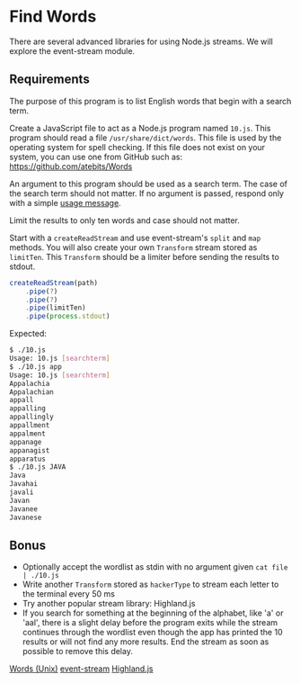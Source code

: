 # Find Words

There are several advanced libraries for using Node.js streams. We will explore
the event-stream module.

## Requirements

The purpose of this program is to list English words that begin with a search
term.

Create a JavaScript file to act as a Node.js program named `10.js`. This program
should read a file `/usr/share/dict/words`. This file is used by the operating
system for spell checking. If this file does not exist on your system, you can
use one from GitHub such as: https://github.com/atebits/Words

An argument to this program should be used as a search term. The case of the
search term should not matter. If no argument is passed, respond only with a
simple [usage message](https://en.wikipedia.org/wiki/Usage_message).

Limit the results to only ten words and case should not matter.

Start with a `createReadStream` and use event-stream's `split` and `map`
methods. You will also create your own `Transform` stream stored as `limitTen`.
This `Transform` should be a limiter before sending the results to stdout.

```js
createReadStream(path)
    .pipe(?)
    .pipe(?)
    .pipe(limitTen)
    .pipe(process.stdout)
```

Expected:

```bash
$ ./10.js
Usage: 10.js [searchterm]
$ ./10.js app
Usage: 10.js [searchterm]
Appalachia
Appalachian
appall
appalling
appallingly
appallment
appalment
appanage
appanagist
apparatus
$ ./10.js JAVA
Java
Javahai
javali
Javan
Javanee
Javanese
```

## Bonus

-   Optionally accept the wordlist as stdin with no argument given
    `cat file | ./10.js`
-   Write another `Transform` stored as `hackerType` to stream each letter to
    the terminal every 50 ms
-   Try another popular stream library: Highland.js
-   If you search for something at the beginning of the alphabet, like 'a' or
    'aal', there is a slight delay before the program exits while the stream
    continues through the wordlist even though the app has printed the 10
    results or will not find any more results. End the stream as soon as
    possible to remove this delay.

[Words (Unix)](https://en.wikipedia.org/wiki/Words_(Unix))
[event-stream](https://github.com/dominictarr/event-stream)
[Highland.js](http://highlandjs.org/)
